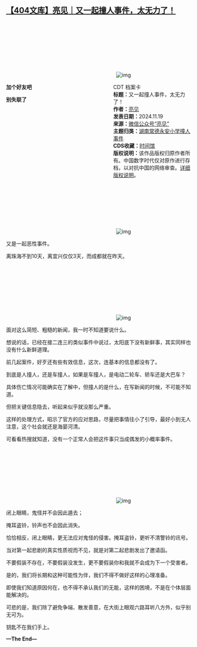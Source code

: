 <!--1732063799000-->
[【404文库】亮见｜又一起撞人事件，太无力了！](https://chinadigitaltimes.net/chinese/713247.html)
------

<p><img decoding="async" src="data:image/svg+xml,%3Csvg%20xmlns='http://www.w3.org/2000/svg'%20viewBox='0%200%200%200'%3E%3C/svg%3E" alt="img" data-lazy-src="https://chinadigitaltimes.net/chinese/files/2024/11/11.jpeg"><noscript><img decoding="async" src="https://chinadigitaltimes.net/chinese/files/2024/11/11.jpeg" alt="img"></noscript></p><div style="width:42%;float:right;padding-left:20px"><div class="su-spoiler su-spoiler-style-fancy su-spoiler-icon-chevron-circle su-spoiler-closed" data-scroll-offset="0" data-anchor-in-url="no"><div class="su-spoiler-title" tabindex="0" role="button"><span class="su-spoiler-icon"></span>CDT 档案卡</div><div class="su-spoiler-content su-u-clearfix su-u-trim"><strong>标题：</strong>又一起撞人事件，太无力了！<br><strong>作者：</strong><a href="https://chinadigitaltimes.net/space/亮见" target="_blank">亮见</a><br><strong>发表日期：</strong>2024.11.19<br><strong>来源：</strong><a href="https://mp.weixin.qq.com/s/9J2kgXoPyrpp7QUgv3ofqg" target="_blank">微信公众号“亮见”</a><br><strong>主题归类：</strong><a href="https://chinadigitaltimes.net/space/湖南常德永安小学撞人事件" target="_blank">湖南常德永安小学撞人事件</a><br><strong>CDS收藏：</strong><a href="https://chinadigitaltimes.net/space/%E6%97%B6%E9%97%B4%E9%A6%86" target="_blank" rel="noopener">时间馆</a><br><strong>版权说明：</strong>该作品版权归原作者所有。中国数字时代仅对原作进行存档，以对抗中国的网络审查。<a href="https://chinadigitaltimes.net/chinese/copyright">详细版权说明</a>。</div></div></div><p><strong>加个好友吧</strong></p><p><strong>别失联了</strong></p><p><img decoding="async" src="data:image/svg+xml,%3Csvg%20xmlns='http://www.w3.org/2000/svg'%20viewBox='0%200%200%200'%3E%3C/svg%3E" alt="img" data-lazy-src="https://chinadigitaltimes.net/chinese/files/2024/11/魏春亮说.webp"><noscript><img decoding="async" src="https://chinadigitaltimes.net/chinese/files/2024/11/魏春亮说.webp" alt="img"></noscript></p><p>又是一起恶性事件。</p><p>离珠海不到10天，离宜兴仅仅3天，而成都就在昨天。</p><p><img decoding="async" src="data:image/svg+xml,%3Csvg%20xmlns='http://www.w3.org/2000/svg'%20viewBox='0%200%200%200'%3E%3C/svg%3E" alt="img" data-lazy-src="https://chinadigitaltimes.net/chinese/files/2024/11/12.png"><noscript><img decoding="async" src="https://chinadigitaltimes.net/chinese/files/2024/11/12.png" alt="img"></noscript></p><p>面对这么简短、粗糙的新闻，我一时不知道要说什么。</p><p>想说的话，已经在接二连三的类似事件中说过，太阳底下没有新鲜事，其实同样也没有什么新鲜道理。</p><p>前几起案件，好歹还有些有效信息，这次，连基本的信息都没有了。</p><p>到底是人撞人，还是车撞人，如果是车撞人，是电动二轮车、轿车还是大巴车？</p><p>具体伤亡情况可能确实在了解中，但撞人的是什么，在写新闻的时候，不可能不知道。</p><p>但把关键信息隐去，听起来似乎就没那么严重。</p><p>这样的处理方式，昭示了官方的应对思路，尽量把事情往小了引导，最好小到无人注意，这个社会就还是海晏河清。</p><p>可看看热搜就知道，没有一个正常人会把这件事只当成偶发的小概率事件。</p><p><img decoding="async" src="data:image/svg+xml,%3Csvg%20xmlns='http://www.w3.org/2000/svg'%20viewBox='0%200%200%200'%3E%3C/svg%3E" alt="img" data-lazy-src="https://chinadigitaltimes.net/chinese/files/2024/11/13.png"><noscript><img decoding="async" src="https://chinadigitaltimes.net/chinese/files/2024/11/13.png" alt="img"></noscript></p><p>闭上眼睛，鬼怪并不会因此遁去；</p><p>掩耳盗铃，铃声也不会因此消失。</p><p>恰恰相反，闭上眼睛，更无法应对鬼怪的侵害。掩耳盗铃，更听不清警铃的讯号。</p><p>当对第一起悲剧的真实性质视而不见，就是对第二起悲剧发出了邀请函。</p><p>不要假装不存在，不要假装没发生，更不要假装你和我就不会成为下一个受害者。</p><p>是的，我们将长期和这种可能性为伴，我们不得不做好这样的心理准备。</p><p>即使我们知道原因何在，也不得不承认我们的无能，这样的困境，不是在个体层面能解决的。</p><p>可悲的是，我们除了避免争端、散发善意，在大街上眼观六路耳听八方外，似乎别无可为。</p><p>钥匙不在我们手上。</p><p><strong>—The End—</strong></p><div class="addtoany_share_save_container addtoany_content addtoany_content_bottom"><div class="a2a_kit a2a_kit_size_32 addtoany_list" data-a2a-url="https://chinadigitaltimes.net/chinese/713247.html" data-a2a-title="【404文库】亮见｜又一起撞人事件，太无力了！"><a class="a2a_button_facebook" href="https://www.addtoany.com/add_to/facebook?linkurl=https%3A%2F%2Fchinadigitaltimes.net%2Fchinese%2F713247.html&amp;linkname=%E3%80%90404%E6%96%87%E5%BA%93%E3%80%91%E4%BA%AE%E8%A7%81%EF%BD%9C%E5%8F%88%E4%B8%80%E8%B5%B7%E6%92%9E%E4%BA%BA%E4%BA%8B%E4%BB%B6%EF%BC%8C%E5%A4%AA%E6%97%A0%E5%8A%9B%E4%BA%86%EF%BC%81" title="Facebook" rel="nofollow noopener" target="_blank"></a><a class="a2a_button_twitter" href="https://www.addtoany.com/add_to/twitter?linkurl=https%3A%2F%2Fchinadigitaltimes.net%2Fchinese%2F713247.html&amp;linkname=%E3%80%90404%E6%96%87%E5%BA%93%E3%80%91%E4%BA%AE%E8%A7%81%EF%BD%9C%E5%8F%88%E4%B8%80%E8%B5%B7%E6%92%9E%E4%BA%BA%E4%BA%8B%E4%BB%B6%EF%BC%8C%E5%A4%AA%E6%97%A0%E5%8A%9B%E4%BA%86%EF%BC%81" title="Twitter" rel="nofollow noopener" target="_blank"></a><a class="a2a_button_telegram" href="https://www.addtoany.com/add_to/telegram?linkurl=https%3A%2F%2Fchinadigitaltimes.net%2Fchinese%2F713247.html&amp;linkname=%E3%80%90404%E6%96%87%E5%BA%93%E3%80%91%E4%BA%AE%E8%A7%81%EF%BD%9C%E5%8F%88%E4%B8%80%E8%B5%B7%E6%92%9E%E4%BA%BA%E4%BA%8B%E4%BB%B6%EF%BC%8C%E5%A4%AA%E6%97%A0%E5%8A%9B%E4%BA%86%EF%BC%81" title="Telegram" rel="nofollow noopener" target="_blank"></a><a class="a2a_button_reddit" href="https://www.addtoany.com/add_to/reddit?linkurl=https%3A%2F%2Fchinadigitaltimes.net%2Fchinese%2F713247.html&amp;linkname=%E3%80%90404%E6%96%87%E5%BA%93%E3%80%91%E4%BA%AE%E8%A7%81%EF%BD%9C%E5%8F%88%E4%B8%80%E8%B5%B7%E6%92%9E%E4%BA%BA%E4%BA%8B%E4%BB%B6%EF%BC%8C%E5%A4%AA%E6%97%A0%E5%8A%9B%E4%BA%86%EF%BC%81" title="Reddit" rel="nofollow noopener" target="_blank"></a><a class="a2a_button_whatsapp" href="https://www.addtoany.com/add_to/whatsapp?linkurl=https%3A%2F%2Fchinadigitaltimes.net%2Fchinese%2F713247.html&amp;linkname=%E3%80%90404%E6%96%87%E5%BA%93%E3%80%91%E4%BA%AE%E8%A7%81%EF%BD%9C%E5%8F%88%E4%B8%80%E8%B5%B7%E6%92%9E%E4%BA%BA%E4%BA%8B%E4%BB%B6%EF%BC%8C%E5%A4%AA%E6%97%A0%E5%8A%9B%E4%BA%86%EF%BC%81" title="WhatsApp" rel="nofollow noopener" target="_blank"></a><a class="a2a_button_email" href="https://www.addtoany.com/add_to/email?linkurl=https%3A%2F%2Fchinadigitaltimes.net%2Fchinese%2F713247.html&amp;linkname=%E3%80%90404%E6%96%87%E5%BA%93%E3%80%91%E4%BA%AE%E8%A7%81%EF%BD%9C%E5%8F%88%E4%B8%80%E8%B5%B7%E6%92%9E%E4%BA%BA%E4%BA%8B%E4%BB%B6%EF%BC%8C%E5%A4%AA%E6%97%A0%E5%8A%9B%E4%BA%86%EF%BC%81" title="Email" rel="nofollow noopener" target="_blank"></a><a class="a2a_button_copy_link" href="https://www.addtoany.com/add_to/copy_link?linkurl=https%3A%2F%2Fchinadigitaltimes.net%2Fchinese%2F713247.html&amp;linkname=%E3%80%90404%E6%96%87%E5%BA%93%E3%80%91%E4%BA%AE%E8%A7%81%EF%BD%9C%E5%8F%88%E4%B8%80%E8%B5%B7%E6%92%9E%E4%BA%BA%E4%BA%8B%E4%BB%B6%EF%BC%8C%E5%A4%AA%E6%97%A0%E5%8A%9B%E4%BA%86%EF%BC%81" title="Copy Link" rel="nofollow noopener" target="_blank"></a><a class="a2a_dd addtoany_share_save addtoany_share" href="https://www.addtoany.com/share"></a></div></div>
